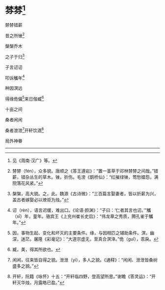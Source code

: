    

# 棼棼[^1]

棼棼错薪

昔之所锉[^2]

槃槃乔木

之子于归[^3]

子言讱讱

叩诉觿年[^4]

种因溟远

得缘佹偏[^5]来日偕臧[^6]

十亩之间

桑者闲闲

桑者泄泄[^7]开轩饮酒[^8]

局外神眷

* * *

[^1]: 见《周南·汉广》等。
[^2]: 棼棼（fén），众多貌。唐顺之《答王遵岩》：“置一茎草于邓林棼棼之间哉。”错薪，错杂丛生的草木。锉，折伤。毛滂《鹊桥仙》：“红摧绿锉，莺愁蝶怨，满院落花风紧。”
[^3]: 槃槃，高大貌。之，此。魏源《古诗微》：“三百篇言娶妻者，皆以折薪为兴，盖古者嫁娶必以燎炬为烛。”
[^4]: 讱（rèn），语言迟缓，难出口。《论语·颜渊》：“子曰：‘仁者其言也讱。’”觿（xī）年，童年。骆宾王《上兖州崔长史启》：“伟龙章之秀质，腾孔雀于觿年。”
[^5]: 因，事物生起、变化和坏灭的主要条件。缘，与因相匹之辅助条件。溟，幽深，迷茫。屠隆《彩毫记》：“大道宗虚无，至真合溟涬。”佹（guǐ），乖戾。
[^6]: 臧，美，得其所欲也。
[^7]: 闲闲，往来皆自得之貌。泄泄（yì），多人之貌。《通释》：“闲闲、泄泄皆桑树盛多之貌。”
[^8]: 开轩，阮籍《咏怀》十五：“开轩临四野，登高望所思。”谢瞻《答灵运》：“开轩灭华烛，月露皓已盈。”